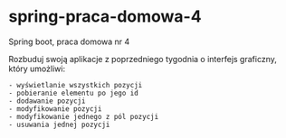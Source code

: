 # spring-praca-domowa-4
Spring boot, praca domowa nr 4

Rozbuduj swoją aplikacje z poprzedniego tygodnia o interfejs graficzny, który umożliwi:

	- wyświetlanie wszystkich pozycji
	- pobieranie elementu po jego id
	- dodawanie pozycji
	- modyfikowanie pozycji
	- modyfikowanie jednego z pól pozycji
	- usuwania jednej pozycji

